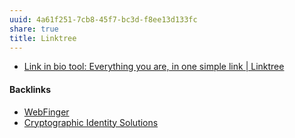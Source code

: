 ```yaml
---
uuid: 4a61f251-7cb8-45f7-bc3d-f8ee13d133fc
share: true
title: Linktree
---
```

* [Link in bio tool: Everything you are, in one simple link | Linktree](https://linktr.ee/)

#### Backlinks

* [WebFinger](/6128bd66-61c4-4855-89a6-84885e91c505)
* [Cryptographic Identity Solutions](/f5eee849-3ed2-4fb6-a006-522bdcb233fe)